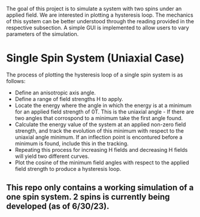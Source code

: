 
<p> The goal of this project is to simulate a system with two spins under an applied field. We are interested in plotting a hysteresis loop. The mechanics of this system can be better understood through the reading provided in the respective subsection. A simple GUI is implemented to allow users to vary parameters of the simulation. </p>

# Single Spin System (Uniaxial Case)
<p> The process of plotting the hysteresis loop of a single spin system is as follows:</p>
<ul> 
  <li>Define an anisotropic axis angle.</li>
  <li>Define a range of field strengths H to apply.</li>
  <li>Locate the energy where the angle in which the energy is at a minimum for an applied field strength of 0T. This is the uniaxial angle - If there are two angles that corrospond to a minimum take the first angle found. </li>
  <li> Calculate the energy value of the system at an applied non-zero field strength, and track the evolution of this minimum with respect to the uniaxial angle minimum. If an inflection point is encontured before a minimum is found, include this in the tracking.  </li>
  <li>Repeating this process for increasing H fields and decreasing H fields will yield two different curves. </li>
  <li> Plot the cosine of the minimum field angles with respect to the applied field strength to produce a hysteresis loop.</li>
</ul>

 <a href ="/public/Simulation_Diagram.png"></a>

## This repo only contains a working simulation of a **one** spin system. 2 spins is currently being developed (as of 6/30/23). 

